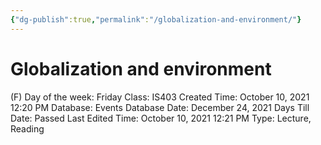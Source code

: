 ```yaml
---
{"dg-publish":true,"permalink":"/globalization-and-environment/"}
---
```


# Globalization and environment

(F) Day of the week: Friday
Class: IS403
Created Time: October 10, 2021 12:20 PM
Database: Events Database
Date: December 24, 2021
Days Till Date: Passed
Last Edited Time: October 10, 2021 12:21 PM
Type: Lecture, Reading